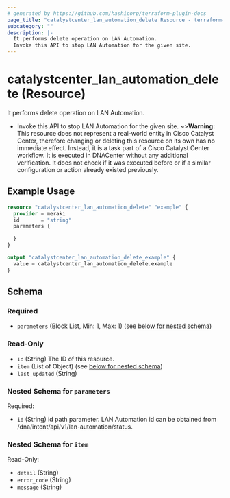 ```yaml
---
# generated by https://github.com/hashicorp/terraform-plugin-docs
page_title: "catalystcenter_lan_automation_delete Resource - terraform-provider-catalystcenter"
subcategory: ""
description: |-
  It performs delete operation on LAN Automation.
  Invoke this API to stop LAN Automation for the given site.
---
```


# catalystcenter_lan_automation_delete (Resource)

It performs delete operation on LAN Automation.

- Invoke this API to stop LAN Automation for the given site.
~>**Warning:**
This resource does not represent a real-world entity in Cisco Catalyst Center, therefore changing or deleting this resource on its own has no immediate effect.
Instead, it is a task part of a Cisco Catalyst Center workflow. It is executed in DNACenter without any additional verification. It does not check if it was executed before or if a similar configuration or action already existed previously.

## Example Usage

```terraform
resource "catalystcenter_lan_automation_delete" "example" {
  provider = meraki
  id       = "string"
  parameters {

  }
}

output "catalystcenter_lan_automation_delete_example" {
  value = catalystcenter_lan_automation_delete.example
}
```

<!-- schema generated by tfplugindocs -->
## Schema

### Required

- `parameters` (Block List, Min: 1, Max: 1) (see [below for nested schema](#nestedblock--parameters))

### Read-Only

- `id` (String) The ID of this resource.
- `item` (List of Object) (see [below for nested schema](#nestedatt--item))
- `last_updated` (String)

<a id="nestedblock--parameters"></a>
### Nested Schema for `parameters`

Required:

- `id` (String) id path parameter. LAN Automation id can be obtained from /dna/intent/api/v1/lan-automation/status.


<a id="nestedatt--item"></a>
### Nested Schema for `item`

Read-Only:

- `detail` (String)
- `error_code` (String)
- `message` (String)
